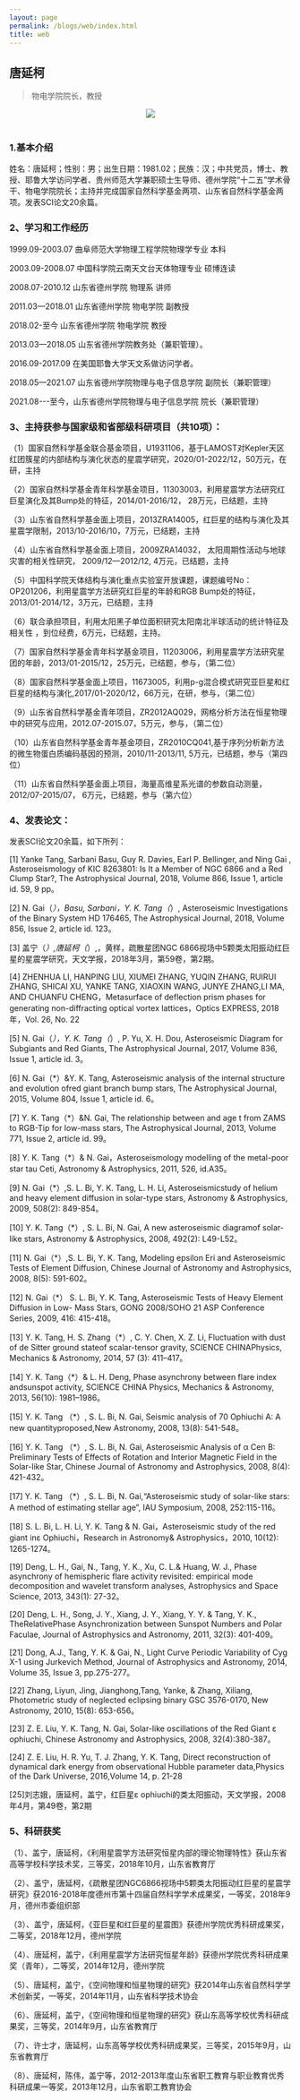```yaml
---
layout: page
permalink: /blogs/web/index.html
title: web
---
```


## 唐延柯

> 物电学院院长，教授

<center>
<img src = "/blogs/photo/tang.jpg">
</center>
<br>

### 1.基本介绍

姓名：唐延柯；性别：男；出生日期：1981.02；民族：汉；中共党员，博士、教授、耶鲁大学访问学者、贵州师范大学兼职硕士生导师、德州学院“十二五”学术骨干、物电学院院长；主持并完成国家自然科学基金两项、山东省自然科学基金两项。发表SCI论文20余篇。

### 2、学习和工作经历

1999.09-2003.07   曲阜师范大学物理工程学院物理学专业   本科

2003.09-2008.07   中国科学院云南天文台天体物理专业   硕博连读

2008.07-2010.12   山东省德州学院 物理系 讲师

2011.03—2018.01   山东省德州学院 物电学院 副教授

2018.02-至今    山东省德州学院 物电学院 教授

2013.03—2018.05  山东省德州学院教务处（兼职管理）。

2016.09-2017.09 在美国耶鲁大学天文系做访问学者。

2018.05—2021.07 山东省德州学院物理与电子信息学院  副院长（兼职管理）

2021.08---至今，山东省德州学院物理与电子信息学院 院长（兼职管理）

### 3、主持获参与国家级和省部级科研项目（共10项）：

（1）国家自然科学基金联合基金项目，U1931106，基于LAMOST对Kepler天区红团簇星的内部结构与演化状态的星震学研究，2020/01-2022/12，50万元，在研，主持

（2）国家自然科学基金青年科学基金项目，11303003，利用星震学方法研究红巨星演化及其Bump处的特征，2014/01-2016/12， 28万元，已结题，主持  

（3）山东省自然科学基金面上项目，2013ZRA14005，红巨星的结构与演化及其星震学限制，2013/10-2016/10，7万元，已结题，主持

（4）山东省自然科学基金面上项目，2009ZRA14032， 太阳周期性活动与地球灾害的相关性研究， 2009/12—2012/12, 4万元，已结题，主持

（5）中国科学院天体结构与演化重点实验室开放课题，课题编号No：OP201206，利用星震学方法研究红巨星的年龄和RGB Bump处的特征，2013/01-2014/12，3万元，已结题，主持

（6）联合承担项目，利用太阳黑子单位面积研究太阳南北半球活动的统计特征及相关性 ，到位经费，6万元，已结题，主持。

（7）国家自然科学基金青年科学基金项目，11203006，利用星震学方法研究星团的年龄，2013/01-2015/12，25万元，已结题，参与，（第二位）

（8）国家自然科学基金面上项目，11673005，利用p-g混合模式研究亚巨星和红巨星的结构与演化,2017/01-2020/12，66万元，在研，参与，（第二位）

（9）山东省自然科学基金青年项目，ZR2012AQ029，网格分析方法在恒星物理中的研究与应用，2012.07-2015.07，5万元，参与，（第二位）

（10）山东省自然科学基金青年基金项目，ZR2010CQ041,基于序列分析新方法的微生物蛋白质编码基因的预测，2010/11-2013/11, 5万元，已结题，参与（第四位）

（11）山东省自然科学基金面上项目，海量高维星系光谱的参数自动测量，2012/07-2015/07， 6万元，已结题，参与（第六位）

### 4、发表论文：

发表SCI论文20余篇，如下所列：

[1] Yanke Tang, Sarbani Basu, Guy R. Davies, Earl P. Bellinger, and Ning Gai , Asteroseismology of KIC 8263801: Is It a Member of NGC 6866 and a Red Clump Star?, The Astrophysical Journal, 2018, Volume 866, Issue 1, article id. 59, 9 pp。

[2] N. Gai（*），Basu, Sarbani，Y. K. Tang（*）, Asteroseismic Investigations of the Binary System HD 176465, The Astrophysical Journal, 2018, Volume 856, Issue 2, article id. 123。

[3] 盖宁（*）,唐延柯（*）,，黄样，疏散星团NGC 6866视场中5颗类太阳振动红巨星的星震学研究，天文学报，2018年3月，第59卷，第2期。

 

[4]  ZHENHUA LI, HANPING LIU, XIUMEI ZHANG, YUQIN ZHANG, RUIRUI ZHANG, SHICAI XU, YANKE TANG, XIAOXIN WANG, JUNYE ZHANG,LI MA, AND CHUANFU CHENG，Metasurface of deflection prism phases for generating non-diffracting optical vortex lattices，Optics EXPRESS, 2018年，Vol. 26, No. 22

 

[5] N. Gai（*），Y. K. Tang（*）, P. Yu, X. H. Dou, Asteroseismic Diagram for Subgiants and Red Giants, The Astrophysical Journal, 2017, Volume 836, Issue 1, article id. 3。

[6] N. Gai（*）&Y. K. Tang, Asteroseismic analysis of the internal structure and evolution ofred giant branch bump stars, The Astrophysical Journal, 2015, Volume 804, Issue 1, article id. 6。

[7] Y. K. Tang（*）&N. Gai, The relationship between   and age t from ZAMS to RGB-Tip for low-mass stars, The Astrophysical Journal, 2013, Volume 771, Issue 2, article id. 99。

[8] Y. K. Tang（*）& N. Gai，Asteroseismology modelling of the metal-poor star tau Ceti, Astronomy & Astrophysics, 2011, 526, id.A35。

[9] N. Gai（*）,S. L. Bi, Y. K. Tang, L. H. Li, Asteroseismicstudy of helium and heavy element diffusion in solar-type stars, Astronomy & Astrophysics, 2009, 508(2): 849-854。

[10] Y. K. Tang（*）, S. L. Bi, N. Gai, A new asteroseismic diagramof solar-like stars, Astronomy & Astrophysics, 2008, 492(2): L49-L52。

[11] N. Gai（*）,S. L. Bi, Y. K. Tang, Modeling epsilon Eri and Asteroseismic Tests of Element Diffusion, Chinese Journal of Astronomy and Astrophysics, 2008, 8(5): 591-602。

[12] N. Gai（*） S. L. Bi, Y. K. Tang, Asteroseismic Tests of Heavy Element Diffusion in Low- Mass Stars, GONG 2008/SOHO 21 ASP Conference Series, 2009, 416: 415-418。

[13] Y. K. Tang, H. S. Zhang（*）, C. Y. Chen, X. Z. Li, Fluctuation with dust of de Sitter ground stateof scalar-tensor gravity, SCIENCE CHINAPhysics, Mechanics & Astronomy, 2014, 57 (3): 411–417。

[14] Y. K. Tang（*）& L. H. Deng, Phase asynchrony between flare index andsunspot activity, SCIENCE CHINA Physics, Mechanics & Astronomy, 2013, 56(10): 1981–1986。

[15] Y. K. Tang （*）, S. L. Bi, N. Gai, Seismic analysis of 70 Ophiuchi A: A new quantityproposed,New Astronomy, 2008, 13(8): 541-548。

[16] Y. K. Tang （*）, S. L. Bi, N. Gai, Asteroseismic Analysis of α Cen B: Preliminary Tests of Effects of Rotation and Interior Magnetic Field in the Solar-like Star, Chinese Journal of Astronomy and Astrophysics, 2008, 8(4): 421-432。

[17] Y. K. Tang （*）, S. L. Bi, N. Gai,“Asteroseismic study of solar-like stars: A method of estimating stellar age”, IAU Symposium, 2008, 252:115-116。

[18] S. L. Bi, L. H. Li, Y. K. Tang & N. Gai，Asteroseismic study of the red giant inɛ Ophiuchi，Research in Astronomy& Astrophysics，2010, 10(12): 1265-1274。

[19] Deng, L. H., Gai, N., Tang, Y. K., Xu, C. L.& Huang, W. J., Phase asynchrony of hemispheric flare activity revisited: empirical mode decomposition and wavelet transform analyses, Astrophysics and Space Science, 2013, 343(1): 27-32。

[20] Deng, L. H., Song, J. Y., Xiang, J. Y., Xiang, Y. Y. & Tang, Y. K., TheRelativePhase Asynchronization between Sunspot Numbers and Polar Faculae, Journal of Astrophysics and Astronomy, 2011, 32(3): 401-409。

[21] Dong, A.J., Tang, Y. K. & Gai, N., Light Curve Periodic Variability of Cyg X-1 using Jurkevich Method, Journal of Astrophysics and Astronomy, 2014, Volume 35, Issue 3, pp.275-277。

[22] Zhang, Liyun, Jing, Jianghong,Tang, Yanke, & Zhang, Xiliang, Photometric study of neglected eclipsing binary GSC 3576-0170, New Astronomy, 2010, 15(8): 653-656。

[23] Z. E. Liu, Y. K. Tang, N. Gai, Solar-like oscillations of the Red Giant ɛ ophiuchi, Chinese Astronomy and Astrophysics, 2008, 32(4):380-387。

[24] Z. E. Liu, H. R. Yu, T. J. Zhang, Y. K. Tang, Direct reconstruction of dynamical dark energy from observational Hubble parameter data,Physics of the Dark Universe, 2016,Volume 14, p. 21-28

[25]刘志娥，唐延柯，盖宁，红巨星ɛ ophiuchi的类太阳振动，天文学报，2008年4月，第49卷，第2期

### 5、科研获奖

（1）、盖宁，唐延柯，《利用星震学方法研究恒星内部的理论物理特性》获山东省高等学校科学技术奖，三等奖，2018年10月，山东省教育厅

（2）、盖宁，唐延柯，《疏散星团NGC6866视场中5颗类太阳振动红巨星的星震学研究》获2016-2018年度德州市第十四届自然科学学术成果奖，一等奖，2018年9月，德州市委组织部

（3）、盖宁，唐延柯，《亚巨星和红巨星的星震图》获德州学院优秀科研成果奖，二等奖，2018年12月，德州学院

（4）、唐延柯，盖宁，《利用星震学方法研究恒星年龄》获德州学院优秀科研成果奖（青年），二等奖，2014年12月，德州学院

（5）、唐延柯，盖宁，《空间物理和恒星物理的研究》获2014年山东省自然科学学术创新奖，一等奖，2014年11月，山东省科学技术协会

（6）、唐延柯，盖宁，《空间物理和恒星物理的研究》获山东高等学校优秀科研成果奖，三等奖，2014年9月，山东省教育厅

（7）、许士才，唐延柯，山东高等学校优秀科研成果奖，三等奖，2015年9月，山东省教育厅

（8）、唐延柯，陈伟，盖宁等，2012-2013年度山东省职工教育与职业教育优秀科研成果一等奖，2013年12月，山东省职工教育协会